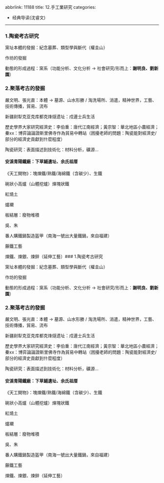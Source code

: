 abbrlink: 11188
title: 12.手工業研究
categories:
  - 经典导读(沈睿文)
---
### 1.陶瓷考古研究

窯址本體的發掘：紀念墓葬、類型學與斷代（權圭山）

作坊的發掘

動態的形成過程：窯系（功能分析、文化分析 -> 社會研究/形而上：**謝明良、劉新園**）

### 2.聚落考古的發掘

嚴文明、張光直：本體 -> 墓源、山水形勝 / 淘洗場所、消遣，精神世界，工藝、技術傳播，貿易、流布

新疆尉犁克亚克库都克烽燧遗址：戍邊士兵生活

歷史學界大家研究經濟史：李伯重：唐代江南經濟；黃宗智：華北地區小農經濟；秦xx：博弈論論證斯里佛寺作為貿易中轉站（困擾老師的問題：陶瓷能對經濟史/部分的經濟史貢獻到什麼程度）

陶瓷研究：表面描述到技術化：材料分析，礦源…

#### 安溪青陽鐵廠：下草鋪遺址、余氏祖厝

《天工開物》：塊煉鐵/熟鐵/海綿鐵（含碳少）、生鐵

碗狀小高爐（山體挖爐）煉塊狀鐵

紅燒土

爐襯

板結層：廢物堆積

吳、朱

番人購鐵鍋製造盔甲（南海一號出大量鐵鍋，來自福建）

藤鐵工藝

煉鐵、煉銀、煉鋅（延伸工藝）### 1.陶瓷考古研究

窯址本體的發掘：紀念墓葬、類型學與斷代（權圭山）

作坊的發掘

動態的形成過程：窯系（功能分析、文化分析 -> 社會研究/形而上：**謝明良、劉新園**）

### 2.聚落考古的發掘

嚴文明、張光直：本體 -> 墓源、山水形勝 / 淘洗場所、消遣，精神世界，工藝、技術傳播，貿易、流布

新疆尉犁克亚克库都克烽燧遗址：戍邊士兵生活

歷史學界大家研究經濟史：李伯重：唐代江南經濟；黃宗智：華北地區小農經濟；秦xx：博弈論論證斯里佛寺作為貿易中轉站（困擾老師的問題：陶瓷能對經濟史/部分的經濟史貢獻到什麼程度）

陶瓷研究：表面描述到技術化：材料分析，礦源…

#### 安溪青陽鐵廠：下草鋪遺址、余氏祖厝

《天工開物》：塊煉鐵/熟鐵/海綿鐵（含碳少）、生鐵

碗狀小高爐（山體挖爐）煉塊狀鐵

紅燒土

爐襯

板結層：廢物堆積

吳、朱

番人購鐵鍋製造盔甲（南海一號出大量鐵鍋，來自福建）

藤鐵工藝

煉鐵、煉銀、煉鋅（延伸工藝）